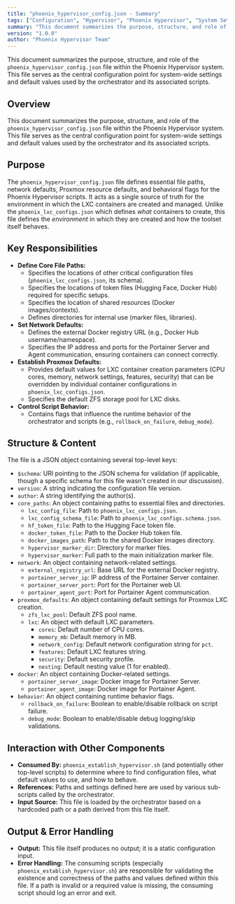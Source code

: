 ```yaml
---
title: "phoenix_hypervisor_config.json - Summary"
tags: ["Configuration", "Hypervisor", "Phoenix Hypervisor", "System Settings", "File Paths", "Network Defaults", "Proxmox Defaults", "Script Behavior"]
summary: "This document summarizes the purpose, structure, and role of the `phoenix_hypervisor_config.json` file, which serves as the central configuration point for system-wide settings and default values within the Phoenix Hypervisor system."
version: "1.0.0"
author: "Phoenix Hypervisor Team"
---
```


This document summarizes the purpose, structure, and role of the `phoenix_hypervisor_config.json` file within the Phoenix Hypervisor system. This file serves as the central configuration point for system-wide settings and default values used by the orchestrator and its associated scripts.

## Overview

This document summarizes the purpose, structure, and role of the `phoenix_hypervisor_config.json` file within the Phoenix Hypervisor system. This file serves as the central configuration point for system-wide settings and default values used by the orchestrator and its associated scripts.

## Purpose

The `phoenix_hypervisor_config.json` file defines essential file paths, network defaults, Proxmox resource defaults, and behavioral flags for the Phoenix Hypervisor scripts. It acts as a single source of truth for the environment in which the LXC containers are created and managed. Unlike the `phoenix_lxc_configs.json` which defines *what* containers to create, this file defines the *environment* in which they are created and how the toolset itself behaves.

## Key Responsibilities

*   **Define Core File Paths:**
    *   Specifies the locations of other critical configuration files (`phoenix_lxc_configs.json`, its schema).
    *   Specifies the locations of token files (Hugging Face, Docker Hub) required for specific setups.
    *   Specifies the location of shared resources (Docker images/contexts).
    *   Defines directories for internal use (marker files, libraries).
*   **Set Network Defaults:**
    *   Defines the external Docker registry URL (e.g., Docker Hub username/namespace).
    *   Specifies the IP address and ports for the Portainer Server and Agent communication, ensuring containers can connect correctly.
*   **Establish Proxmox Defaults:**
    *   Provides default values for LXC container creation parameters (CPU cores, memory, network settings, features, security) that can be overridden by individual container configurations in `phoenix_lxc_configs.json`.
    *   Specifies the default ZFS storage pool for LXC disks.
*   **Control Script Behavior:**
    *   Contains flags that influence the runtime behavior of the orchestrator and scripts (e.g., `rollback_on_failure`, `debug_mode`).

## Structure & Content

The file is a JSON object containing several top-level keys:

*   `$schema`: URI pointing to the JSON schema for validation (if applicable, though a specific schema for this file wasn't created in our discussion).
*   `version`: A string indicating the configuration file version.
*   `author`: A string identifying the author(s).
*   `core_paths`: An object containing paths to essential files and directories.
    *   `lxc_config_file`: Path to `phoenix_lxc_configs.json`.
    *   `lxc_config_schema_file`: Path to `phoenix_lxc_configs.schema.json`.
    *   `hf_token_file`: Path to the Hugging Face token file.
    *   `docker_token_file`: Path to the Docker Hub token file.
    *   `docker_images_path`: Path to the shared Docker images directory.
    *   `hypervisor_marker_dir`: Directory for marker files.
    *   `hypervisor_marker`: Full path to the main initialization marker file.
*   `network`: An object containing network-related settings.
    *   `external_registry_url`: Base URL for the external Docker registry.
    *   `portainer_server_ip`: IP address of the Portainer Server container.
    *   `portainer_server_port`: Port for the Portainer web UI.
    *   `portainer_agent_port`: Port for Portainer Agent communication.
*   `proxmox_defaults`: An object containing default settings for Proxmox LXC creation.
    *   `zfs_lxc_pool`: Default ZFS pool name.
    *   `lxc`: An object with default LXC parameters.
        *   `cores`: Default number of CPU cores.
        *   `memory_mb`: Default memory in MB.
        *   `network_config`: Default network configuration string for `pct`.
        *   `features`: Default LXC features string.
        *   `security`: Default security profile.
        *   `nesting`: Default nesting value (1 for enabled).
*   `docker`: An object containing Docker-related settings.
    *   `portainer_server_image`: Docker image for Portainer Server.
    *   `portainer_agent_image`: Docker image for Portainer Agent.
*   `behavior`: An object containing runtime behavior flags.
    *   `rollback_on_failure`: Boolean to enable/disable rollback on script failure.
    *   `debug_mode`: Boolean to enable/disable debug logging/skip validations.

## Interaction with Other Components

*   **Consumed By:** `phoenix_establish_hypervisor.sh` (and potentially other top-level scripts) to determine where to find configuration files, what default values to use, and how to behave.
*   **References:** Paths and settings defined here are used by various sub-scripts called by the orchestrator.
*   **Input Source:** This file is loaded by the orchestrator based on a hardcoded path or a path derived from this file itself.

## Output & Error Handling

*   **Output:** This file itself produces no output; it is a static configuration input.
*   **Error Handling:** The consuming scripts (especially `phoenix_establish_hypervisor.sh`) are responsible for validating the existence and correctness of the paths and values defined within this file. If a path is invalid or a required value is missing, the consuming script should log an error and exit.